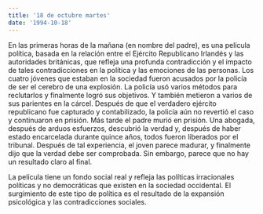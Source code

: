 ```yaml
---
title: '18 de octubre martes'
date: '1994-10-18'
---
```


En las primeras horas de la mañana (en nombre del padre), es una película política, basada en la relación entre el Ejército Republicano Irlandés y las autoridades británicas, que refleja una profunda contradicción y el impacto de tales contradicciones en la política y las emociones de las personas. Los cuatro jóvenes que estaban en la sociedad fueron acusados ​​por la policía de ser el cerebro de una explosión. La policía usó varios métodos para reclutarlos y finalmente logró sus objetivos. Y también metieron a varios de sus parientes en la cárcel. Después de que el verdadero ejército republicano fue capturado y contabilizado, la policía aún no revertió el caso y continuaron en prisión. Más tarde el padre murió en prisión. Una abogada, después de arduos esfuerzos, descubrió la verdad y, después de haber estado encarcelada durante quince años, todos fueron liberados por el tribunal. Después de tal experiencia, el joven parece madurar, y finalmente dijo que la verdad debe ser comprobada. Sin embargo, parece que no hay un resultado claro al final.

La película tiene un fondo social real y refleja las políticas irracionales políticas y no democráticas que existen en la sociedad occidental. El surgimiento de este tipo de política es el resultado de la expansión psicológica y las contradicciones sociales.

